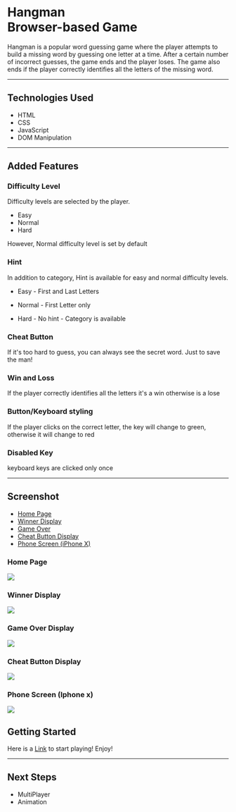 # Hangman<br>Browser-based Game

Hangman is a popular word guessing game where the player attempts to build a missing word by guessing one letter at a time. After a certain number of incorrect guesses, the game ends and the player loses. The game also ends if the player correctly identifies all the letters of the missing word.

---

## Technologies Used

- HTML
- CSS
- JavaScript
- DOM Manipulation

---

## Added Features 

### Difficulty Level

Difficulty levels are selected by the player.

- Easy
- Normal
- Hard

However, Normal difficulty level is set by default

### Hint

In addition to category, Hint is available for easy and normal difficulty levels.

- Easy - First and Last Letters

- Normal - First Letter only

- Hard - No hint - Category is available

### Cheat Button

If it's too hard to guess, you can always see the secret word. Just to save the man!

### Win and Loss 

If the player correctly identifies all the letters it's a win otherwise is a lose

### Button/Keyboard styling

If the player clicks on the correct letter, the key will change to green, otherwise it will change to red

### Disabled Key

keyboard keys are clicked only once 

---

## Screenshot

- [Home Page](#home-page)
- [Winner Display](#winner-display)
- [Game Over](#game-over-display)
- [Cheat Button Display](#cheat-button-display)
- [Phone Screen (iPhone X)](#phone-screen)

### Home Page

![](img/home.png)

### Winner Display

![](img/win.png)

### Game Over Display

![](img/lose.png)

### Cheat Button Display

![](img/cheat.png)

### Phone Screen (Iphone x) 

![](img/iphone.png)



## **Getting Started**

Here is a [Link](https://) to start playing! Enjoy!

---

## **Next Steps**

- MultiPlayer 
- Animation 
